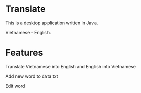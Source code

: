 # Translate
This is a desktop application written in Java.

Vietnamese - English.

# Features
Translate Vietnamese into English and English into Vietnamese

Add new word to data.txt

Edit word
